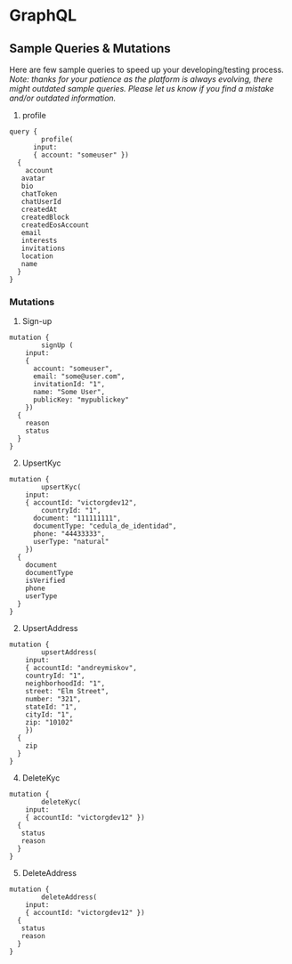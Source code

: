 # **GraphQL**

## **Sample Queries & Mutations**

Here are few sample queries to speed up your developing/testing process.
*Note: thanks for your patience as the platform is always evolving, there might outdated sample queries. Please let us know if you find a mistake and/or outdated information.*

1. profile
```
query {
		profile(
      input:
      { account: "someuser" })
  {
	account
   avatar
   bio
   chatToken
   chatUserId
   createdAt
   createdBlock
   createdEosAccount
   email
   interests
   invitations
   location
   name
  }
}
```
### **Mutations**

1. Sign-up
```
mutation {
		signUp (
    input: 
    { 
      account: "someuser",
	  email: "some@user.com",
      invitationId: "1",
      name: "Some User",
      publicKey: "mypublickey"
    })
  {
    reason
    status
  }
}
```
2. UpsertKyc
```
mutation {
		upsertKyc(
    input: 
    { accountId: "victorgdev12",
		countryId: "1",
      document: "111111111",
      documentType: "cedula_de_identidad",
      phone: "44433333",
      userType: "natural"
    })
  {
    document
    documentType
    isVerified
    phone
    userType
  }
}
```
2. UpsertAddress
```
mutation {
		upsertAddress(
    input: 
    { accountId: "andreymiskov",
    countryId: "1",
    neighborhoodId: "1",
    street: "Elm Street",
    number: "321",
    stateId: "1",
    cityId: "1",
    zip: "10102"
    })
  {
    zip
  }
}
```
4. DeleteKyc
```
mutation {
		deleteKyc(
    input: 
    { accountId: "victorgdev12" })
  {
   status
   reason
  }
}
```
5. DeleteAddress
```
mutation {
		deleteAddress(
    input: 
    { accountId: "victorgdev12" })
  {
   status
   reason
  }
}
```